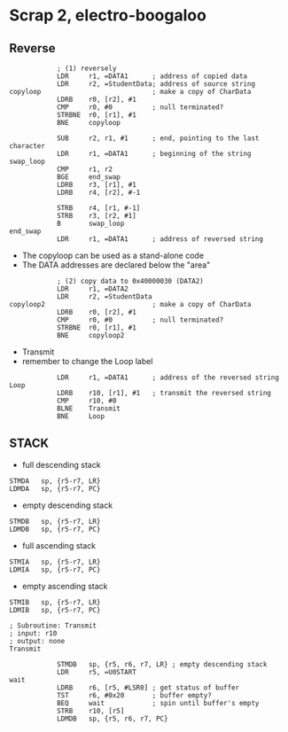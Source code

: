 # Scrap 2, electro-boogaloo

## Reverse

```assembly
			; (1) reversely
			LDR		r1, =DATA1		; address of copied data
			LDR		r2, =StudentData; address of source string
copyloop	                        ; make a copy of CharData
			LDRB	r0, [r2], #1
			CMP 	r0, #0			; null terminated?
			STRBNE	r0, [r1], #1
			BNE		copyloop
			
			SUB		r2, r1, #1		; end, pointing to the last character
			LDR		r1, =DATA1		; beginning of the string
swap_loop
			CMP		r1, r2
			BGE		end_swap
			LDRB	r3, [r1], #1
			LDRB	r4, [r2], #-1
			
			STRB	r4, [r1, #-1]
			STRB	r3, [r2, #1]
			B 		swap_loop
end_swap
			LDR 	r1, =DATA1		; address of reversed string
```

- The copyloop can be used as a stand-alone code
- The DATA addresses are declared below the "area"

```assembly
			; (2) copy data to 0x40000030 (DATA2)
			LDR		r1, =DATA2
			LDR		r2, =StudentData
copyloop2	                        ; make a copy of CharData
			LDRB	r0, [r2], #1
			CMP 	r0, #0			; null terminated?
			STRBNE	r0, [r1], #1
			BNE		copyloop2
```

- Transmit
- remember to change the Loop label

```assembly
			LDR		r1, =DATA1		; address of the reversed string
Loop		
			LDRB	r10, [r1], #1	; transmit the reversed string
			CMP		r10, #0
			BLNE 	Transmit
			BNE 	Loop
```

## STACK

- full descending stack

```
STMDA	sp, {r5-r7, LR}
LDMDA	sp, {r5-r7, PC}
```

- empty descending stack

```
STMDB	sp, {r5-r7, LR}
LDMDB	sp, {r5-r7, PC}
```

- full ascending stack
```
STMIA	sp, {r5-r7, LR}
LDMIA	sp, {r5-r7, PC}
```

- empty ascending stack
```
STMIB	sp, {r5-r7, LR}
LDMIB	sp, {r5-r7, PC}
```

```
; Subroutine: Transmit
; input: r10
; output: none
Transmit
			
            STMDB   sp, {r5, r6, r7, LR} ; empty descending stack
            LDR     r5, =U0START
wait        
            LDRB    r6, [r5, #LSR0] ; get status of buffer
            TST     r6, #0x20       ; buffer empty?
            BEQ     wait            ; spin until buffer's empty
            STRB    r10, [r5]
            LDMDB   sp, {r5, r6, r7, PC}
```